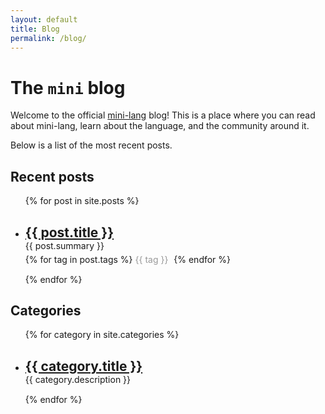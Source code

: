 ```yaml
---
layout: default
title: Blog
permalink: /blog/
---
```


# The `mini` blog

Welcome to the official [mini-lang](https://www.mini-lang.org) blog!
This is a place where you can read about mini-lang, learn about the language, and the community around it.

Below is a list of the most recent posts.

## Recent posts

<ul>
  {% for post in site.posts %}
    <li style="margin-bottom: 15px;">
      <h2 style="margin-bottom: 0px;"><a href="{{ post.url }}">{{ post.title }}</a></h2>
      {{ post.summary }}
      <!-- tags -->
      <div style="margin-top: 5px;">
        {% for tag in post.tags %}
          <span style="color: #999; margin-right: 5px;">{{ tag }}</span>
        {% endfor %}
      </div>
    </li>
  {% endfor %}
</ul>

## Categories

<ul>
  {% for category in site.categories %}
    <li style="margin-bottom: 15px;">
      <h2 style="margin-bottom: 0px;"><a href="{{ category.url }}">{{ category.title }}</a></h2>
      {{ category.description }}
    </li>
  {% endfor %}
</ul>